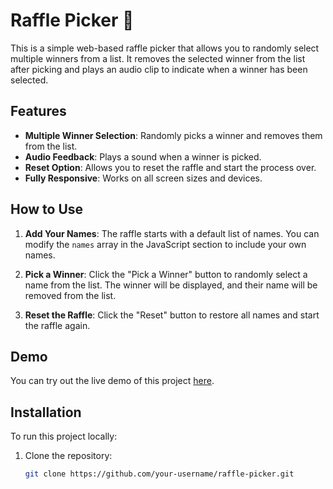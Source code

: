 # Raffle Picker 🎉

This is a simple web-based raffle picker that allows you to randomly select multiple winners from a list. It removes the selected winner from the list after picking and plays an audio clip to indicate when a winner has been selected.

## Features

- **Multiple Winner Selection**: Randomly picks a winner and removes them from the list.
- **Audio Feedback**: Plays a sound when a winner is picked.
- **Reset Option**: Allows you to reset the raffle and start the process over.
- **Fully Responsive**: Works on all screen sizes and devices.

## How to Use

1. **Add Your Names**: The raffle starts with a default list of names. You can modify the `names` array in the JavaScript section to include your own names.
   
2. **Pick a Winner**: Click the "Pick a Winner" button to randomly select a name from the list. The winner will be displayed, and their name will be removed from the list.

3. **Reset the Raffle**: Click the "Reset" button to restore all names and start the raffle again.

## Demo

You can try out the live demo of this project [here](https://your-live-demo-link.com).

## Installation

To run this project locally:

1. Clone the repository:
   ```bash
   git clone https://github.com/your-username/raffle-picker.git
